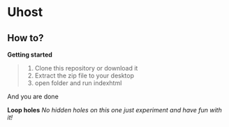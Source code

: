 # Uhost
## How to?
**Getting started**

 

> 1. Clone this repository or download it
>  2. Extract the zip file to your desktop
>  3. open folder and run indexhtml

And you are done

**Loop holes**
*No hidden holes on this one just experiment and have fun with it!*
